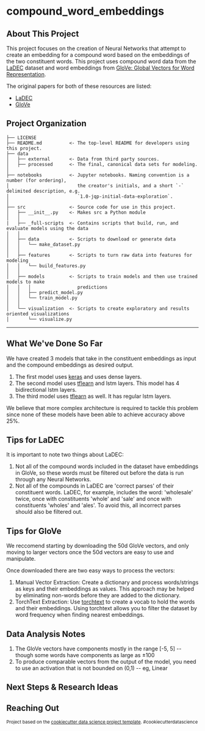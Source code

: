 compound_word_embeddings
==============================

About This Project
------------
This project focuses on the creation of Neural Networks that attempt to create an embedding for a compound word based on the embeddings of the two constituent words. This project uses compound word data from the <a target="_blank" href="https://era.library.ualberta.ca/items/dc3b9033-14d0-48d7-b6fa-6398a30e61e4">LaDEC</a> dataset and word embeddings from <a target="_blank" href="https://nlp.stanford.edu/projects/glove/">GloVe: Global Vectors for Word Representation</a>.

The original papers for both of these resources are listed:
- <a target="_blank" href="https://link.springer.com/article/10.3758/s13428-019-01282-6">LaDEC</a>
- <a target="_blank" href="https://nlp.stanford.edu/pubs/glove.pdf">GloVe</a>


Project Organization
------------

    ├── LICENSE
    ├── README.md          <- The top-level README for developers using this project.
    ├── data
    │   ├── external       <- Data from third party sources.
    │   ├── processed      <- The final, canonical data sets for modeling.
    │
    ├── notebooks          <- Jupyter notebooks. Naming convention is a number (for ordering),
    │                         the creator's initials, and a short `-` delimited description, e.g.
    │                         `1.0-jqp-initial-data-exploration`.
    │
    ├── src                <- Source code for use in this project.
    │   ├── __init__.py    <- Makes src a Python module
    │   │
    |   ├── _full-scripts  <- Contains scripts that build, run, and evaluate models using the data
    │   │
    │   ├── data           <- Scripts to download or generate data
    │   │   └── make_dataset.py
    │   │
    │   ├── features       <- Scripts to turn raw data into features for modeling
    │   │   └── build_features.py
    │   │
    │   ├── models         <- Scripts to train models and then use trained models to make
    │   │   │                 predictions
    │   │   ├── predict_model.py
    │   │   └── train_model.py
    │   │
    │   └── visualization  <- Scripts to create exploratory and results oriented visualizations
    │       └── visualize.py


--------


What We've Done So Far
------------
We have created 3 models that take in the constituent embeddings as input and the compound embeddings as desired output.
1. The first model uses <a target="_blank" href="https://keras.io">keras</a> and uses dense layers.
2. The second model uses <a target="_blank" href="http://tflearn.org">tflearn</a> and lstm layers. This model has 4 bidirectional lstm layers.
3. The third model uses <a target="_blank" href="http://tflearn.org">tflearn</a> as well. It has regular lstm layers.

We believe that more complex architecture is required to tackle this problem since none of these models have been able to achieve accuracy above 25%.


Tips for LaDEC
------------
It is important to note two things about LaDEC:
1. Not all of the compound words included in the dataset have embeddings in GloVe, so these words must be filtered out before the data is run through any Neural Networks.
2. Not all of the compounds in LaDEC are 'correct parses' of their constituent words. LaDEC, for example, includes the word: 'wholesale' twice, once with constituents 'whole' and 'sale' and once with constituents 'wholes' and 'ales'. To avoid this, all incorrect parses should also be filtered out.


Tips for GloVe
------------
We reccomend starting by downloading the 50d GloVe vectors, and only moving to larger vectors once the 50d vectors are easy to use and manipulate.

Once downloaded there are two easy ways to process the vectors:
1. Manual Vector Extraction: Create a dictionary and process words/strings as keys and their embeddings as values. This approach may be helped by eliminating non-words before they are added to the dictionary.
2. TorchText Extraction: Use <a target="_blank" href="https://torchtext.readthedocs.io/en/latest/">torchtext</a> to create a vocab to hold the words and their embeddings. Using torchtext allows you to filter the dataset by word frequency when finding nearest embeddings.

Data Analysis Notes
------------
1. The GloVe vectors have components mostly in the range [-5, 5] -- though some words have components as large as ±100
2. To produce comparable vectors from the output of the model, you need to use an activation that is not bounded on (0,1) -- eg, Linear


Next Steps & Research Ideas
------------


Reaching Out
------------

<p><small>Project based on the <a target="_blank" href="https://drivendata.github.io/cookiecutter-data-science/">cookiecutter data science project template</a>. #cookiecutterdatascience</small></p>
